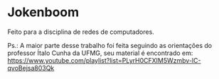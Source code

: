 # Jokenboom
Feito para a disciplina de redes de computadores.

Ps.: A maior parte desse trabalho foi feita seguindo as orientações do professor Ítalo Cunha da UFMG, seu material é encontrado em: https://www.youtube.com/playlist?list=PLyrH0CFXIM5Wzmbv-lC-qvoBejsa803Qk
